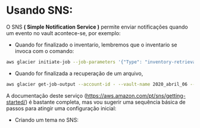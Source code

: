 # Usando SNS:

O SNS **( Simple Notification Service )** permite enviar notificações quando um evento no vault acontece-se, por exemplo:
 + Quando for finalizado o inventario, lembremos que o inventario se invoca com o comando:
 
 ```bash
 aws glacier initiate-job --job-parameters '{"Type": "inventory-retrieval"}' --account-id - --vault-name NOME
 ```
 
 + Quando for finalizada a recuperação de um arquivo, 

```bash
aws glacier get-job-output --account-id - --vault-name 2020_abril_06 --job-id  JOBID inventario_JSON.txt
```
 
A documentação deste serviço (https://aws.amazon.com/pt/sns/getting-started/) é bastante completa, mas vou sugerir uma sequência básica de passos para atingir uma configuração inicial:

 + Criando um tema no SNS:
 


